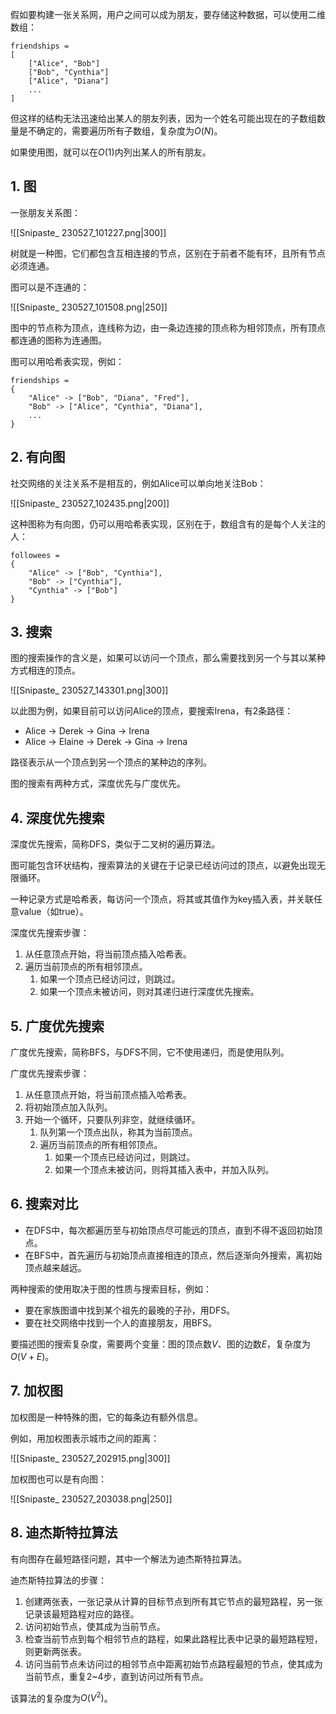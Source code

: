 假如要构建一张关系网，用户之间可以成为朋友，要存储这种数据，可以使用二维数组：

```text
friendships =
[
	["Alice", "Bob"]
	["Bob", "Cynthia"]
	["Alice", "Diana"]
	...
]
```

但这样的结构无法迅速给出某人的朋友列表，因为一个姓名可能出现在的子数组数量是不确定的，需要遍历所有子数组，复杂度为$O(N)$。

如果使用图，就可以在$O(1)$内列出某人的所有朋友。

## 1. 图

一张朋友关系图：

![[Snipaste_ 230527_101227.png|300]]

树就是一种图，它们都包含互相连接的节点，区别在于前者不能有环，且所有节点必须连通。

图可以是不连通的：

![[Snipaste_ 230527_101508.png|250]]

图中的节点称为顶点，连线称为边，由一条边连接的顶点称为相邻顶点，所有顶点都连通的图称为连通图。

图可以用哈希表实现，例如：

```text
friendships =
{
	"Alice" -> ["Bob", "Diana", "Fred"],
	"Bob" -> ["Alice", "Cynthia", "Diana"],
	...
}
```

## 2. 有向图

社交网络的关注关系不是相互的，例如Alice可以单向地关注Bob：

![[Snipaste_ 230527_102435.png|200]]

这种图称为有向图，仍可以用哈希表实现，区别在于，数组含有的是每个人关注的人：

```text
followees =
{
	"Alice" -> ["Bob", "Cynthia"],
	"Bob" -> ["Cynthia"],
	"Cynthia" -> ["Bob"]
}
```

## 3. 搜索

图的搜索操作的含义是，如果可以访问一个顶点，那么需要找到另一个与其以某种方式相连的顶点。

![[Snipaste_ 230527_143301.png|300]]

以此图为例，如果目前可以访问Alice的顶点，要搜索Irena，有2条路径：

- Alice -> Derek -> Gina -> Irena
- Alice -> Elaine -> Derek -> Gina -> Irena

路径表示从一个顶点到另一个顶点的某种边的序列。

图的搜索有两种方式，深度优先与广度优先。

## 4. 深度优先搜索

深度优先搜索，简称DFS，类似于二叉树的遍历算法。

图可能包含环状结构，搜索算法的关键在于记录已经访问过的顶点，以避免出现无限循环。

一种记录方式是哈希表，每访问一个顶点，将其或其值作为key插入表，并关联任意value（如true）。

深度优先搜索步骤：

1. 从任意顶点开始，将当前顶点插入哈希表。
2. 遍历当前顶点的所有相邻顶点。
	1. 如果一个顶点已经访问过，则跳过。
	2. 如果一个顶点未被访问，则对其递归进行深度优先搜索。

## 5. 广度优先搜索

广度优先搜索，简称BFS，与DFS不同，它不使用递归，而是使用队列。

广度优先搜索步骤：

1. 从任意顶点开始，将当前顶点插入哈希表。
2. 将初始顶点加入队列。
3. 开始一个循环，只要队列非空，就继续循环。
	1. 队列第一个顶点出队，称其为当前顶点。
	2. 遍历当前顶点的所有相邻顶点。
		1. 如果一个顶点已经访问过，则跳过。
		2. 如果一个顶点未被访问，则将其插入表中，并加入队列。

## 6. 搜索对比

- 在DFS中，每次都遍历至与初始顶点尽可能远的顶点，直到不得不返回初始顶点。
- 在BFS中，首先遍历与初始顶点直接相连的顶点，然后逐渐向外搜索，离初始顶点越来越远。

两种搜索的使用取决于图的性质与搜索目标，例如：

- 要在家族图谱中找到某个祖先的最晚的子孙，用DFS。
- 要在社交网络中找到一个人的直接朋友，用BFS。

要描述图的搜索复杂度，需要两个变量：图的顶点数$V$、图的边数$E$，复杂度为$O(V + E)$。

## 7. 加权图

加权图是一种特殊的图，它的每条边有额外信息。

例如，用加权图表示城市之间的距离：

![[Snipaste_ 230527_202915.png|300]]

加权图也可以是有向图：

![[Snipaste_ 230527_203038.png|250]]

## 8. 迪杰斯特拉算法

有向图存在最短路径问题，其中一个解法为迪杰斯特拉算法。

迪杰斯特拉算法的步骤：

1. 创建两张表，一张记录从计算的目标节点到所有其它节点的最短路程，另一张记录该最短路程对应的路径。
2. 访问初始节点，使其成为当前节点。
3. 检查当前节点到每个相邻节点的路程，如果此路程比表中记录的最短路程短，则更新两张表。
4. 访问当前节点未访问过的相邻节点中距离初始节点路程最短的节点，使其成为当前节点，重复2~4步，直到访问过所有节点。

该算法的复杂度为$O(V^2)$。